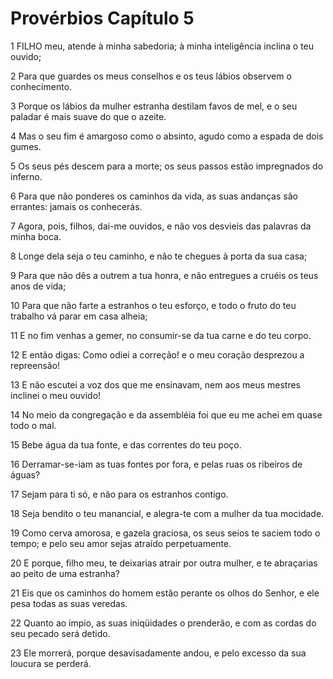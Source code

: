 # Provérbios Capítulo 5

1	FILHO meu, atende à minha sabedoria; à minha inteligência inclina o teu ouvido;

2	Para que guardes os meus conselhos e os teus lábios observem o conhecimento.

3	Porque os lábios da mulher estranha destilam favos de mel, e o seu paladar é mais suave do que o azeite.

4	Mas o seu fim é amargoso como o absinto, agudo como a espada de dois gumes.

5	Os seus pés descem para a morte; os seus passos estão impregnados do inferno.

6	Para que não ponderes os caminhos da vida, as suas andanças são errantes: jamais os conhecerás.

7	Agora, pois, filhos, dai-me ouvidos, e não vos desvieis das palavras da minha boca.

8	Longe dela seja o teu caminho, e não te chegues à porta da sua casa;

9	Para que não dês a outrem a tua honra, e não entregues a cruéis os teus anos de vida;

10	Para que não farte a estranhos o teu esforço, e todo o fruto do teu trabalho vá parar em casa alheia;

11	E no fim venhas a gemer, no consumir-se da tua carne e do teu corpo.

12	E então digas: Como odiei a correção! e o meu coração desprezou a repreensão!

13	E não escutei a voz dos que me ensinavam, nem aos meus mestres inclinei o meu ouvido!

14	No meio da congregação e da assembléia foi que eu me achei em quase todo o mal.

15	Bebe água da tua fonte, e das correntes do teu poço.

16	Derramar-se-iam as tuas fontes por fora, e pelas ruas os ribeiros de águas?

17	Sejam para ti só, e não para os estranhos contigo.

18	Seja bendito o teu manancial, e alegra-te com a mulher da tua mocidade.

19	Como cerva amorosa, e gazela graciosa, os seus seios te saciem todo o tempo; e pelo seu amor sejas atraído perpetuamente.

20	E porque, filho meu, te deixarias atrair por outra mulher, e te abraçarias ao peito de uma estranha?

21	Eis que os caminhos do homem estão perante os olhos do Senhor, e ele pesa todas as suas veredas.

22	Quanto ao ímpio, as suas iniqüidades o prenderão, e com as cordas do seu pecado será detido.

23	Ele morrerá, porque desavisadamente andou, e pelo excesso da sua loucura se perderá.

